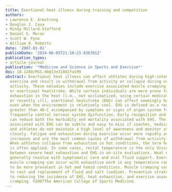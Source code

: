 ```yaml
---
title: Exertional heat illness during training and competition
authors:
- Lawrence E. Armstrong
- Douglas J. Casa
- Mindy Millard-Stafford
- Daniel S. Moran
- Scott W. Pyne
- William O. Roberts
date: '2007-01-01'
publishDate: '2024-06-05T21:10:23.836391Z'
publication_types:
- article-journal
publication: '*Medicine and Science in Sports and Exercise*'
doi: 10.1249/MSS.0b013e31802fa199
abstract: Exertional heat illness can affect athletes during high-intensity or longduration
  exercise and result in withdrawal from activity or collapse during or soon after
  activity. These maladies include exercise associated muscle cramping, heat exhaustion,
  or exertional heatstroke. While certain individuals are more prone to collapse from
  exhaustion in the heat (i.e., not acclimatized, using certain medications, dehydrated,
  or recently ill), exertional heatstroke (EHS) can affect seemingly healthy athletes
  even when the environment is relatively cool. EHS is defined as a rectal temperature
  greater than 40-C accompanied by symptoms or signs of organ system failure, most
  frequently central nervous system dysfunction. Early recognition and rapid cooling
  can reduce both the morbidity and mortality associated with EHS. The clinical changes
  associated with EHS can be subtle and easy to miss if coaches, medical personnel,
  and athletes do not maintain a high level of awareness and monitor at-risk athletes
  closely. Fatigue and exhaustion during exercise occur more rapidly as heat stress
  increases and are the most common causes of withdrawal from activity in hot conditions.
  When athletes collapse from exhaustion in hot conditions, the term heat exhaustion
  is often applied. In some cases, rectal temperature is the only discernable difference
  between severe heat exhaustion and EHS in on-site evaluations. Heat exhaustion will
  generally resolve with symptomatic care and oral fluid support. Exercise associated
  muscle cramping can occur with exhaustive work in any temperature range, but appears
  to be more prevalent in hot and humid conditions. Muscle cramping usually responds
  to rest and replacement of fluid and salt (sodium). Prevention strategies are essential
  to reducing the incidence of EHS, heat exhaustion, and exercise associated muscle
  cramping. ©2007The American College of Sports Medicine.
---
```

